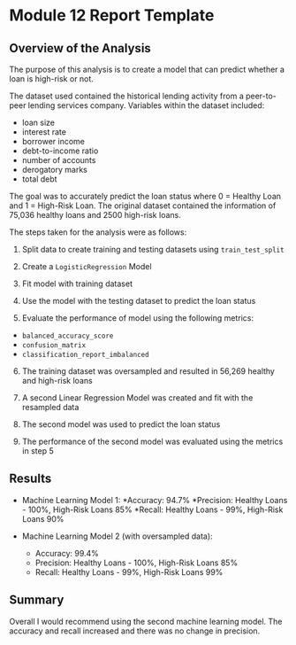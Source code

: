 # Module 12 Report Template

## Overview of the Analysis

The purpose of this analysis is to create a model that can predict whether a loan is high-risk or not.

The dataset used contained the historical lending activity from a peer-to-peer lending services company. Variables within the dataset included: 
- loan size
- interest rate
- borrower income
- debt-to-income ratio
- number of accounts
- derogatory marks
- total debt

The goal was to accurately predict the loan status where 0 = Healthy Loan and 1 = High-Risk Loan. The original dataset contained the information of 75,036 healthy loans and 2500 high-risk loans. 

The steps taken for the analysis were as follows:

1) Split data to create training and testing datasets using `train_test_split`

2) Create a `LogisticRegression` Model

3) Fit model with training dataset

4) Use the model with the testing dataset to predict the loan status

5) Evaluate the performance of model using the following metrics:
  - `balanced_accuracy_score`
  - `confusion_matrix`
  - `classification_report_imbalanced`

6) The training dataset was oversampled and resulted in 56,269 healthy and high-risk loans

7) A second Linear Regression Model was created and fit with the resampled data

8) The second model was used to predict the loan status

9) The performance of the second model was evaluated using the metrics in step 5


## Results

* Machine Learning Model 1:
  *Accuracy: 94.7% 
  *Precision: Healthy Loans - 100%, High-Risk Loans 85%
  *Recall: Healthy Loans - 99%, High-Risk Loans 90%



* Machine Learning Model 2 (with oversampled data):
  * Accuracy: 99.4%
  * Precision: Healthy Loans - 100%, High-Risk Loans 85%
  * Recall: Healthy Loans - 99%, High-Risk Loans 99%

## Summary

Overall I would recommend using the second machine learning model. The accuracy and recall increased and there was no change in precision. 


